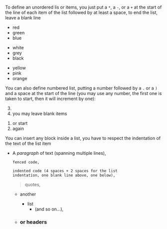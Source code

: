 To define an unordered lis or items, you just put
a `*`, a `-`, or a `+` at the start of the line of 
each item of the list followed by at least a space,
to end the list, leave a blank line

* red
* green
* blue

- white
- grey
- black
+ yellow
+ pink
+ orange

You can also define numbered list, putting a number
followed by a `.` or a `)` and a space at the start of the 
line (you may use any number, the first one is taken
to start, then it will increment by one):
 

3.
2. you may leave blank items
1) or start
1) again

You can insert any block inside a list, you have to
respect the indentation of the text of the list item

- A *paragraph* of text
  (spanning multiple lines),
  
  ```
  fenced code,
  ```
   
      indented code (4 spaces + 2 spaces for the list 
      indentation, one blank line above, one below),

  > quotes,
   
  - another 
    * list
      + (and so on...),
      
  - ### or headers
